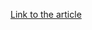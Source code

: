 [Link to the article](https://research.checkpoint.com/2024/the-evolution-of-transparent-tribes-new-malware/)
